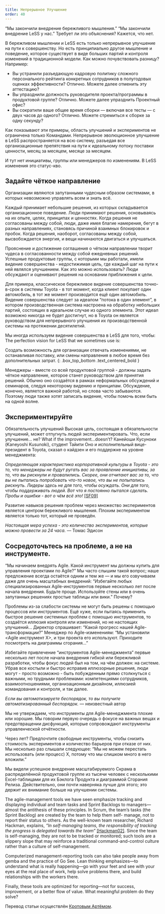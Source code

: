 ```yaml
---
title: Непрерывное Улучшение
order: 40
---
```


“Мы закончили внедрение бережливого мышления.” “Мы закончили внедрение LeSS у нас.” Требует ли это объяснения? Кажется, что нет.

В бережливом мышлении и LeSS есть только непрерывное улучшение на пути к совершенству. Но есть принципиально другое мышление и поведение, которое существует в виде больших партий и контроля изменений в традиционной модели. Как можно почувствовать разницу? Например:

* Вы устранили разъедающую кадровую политику сложного персонального рейтинга конкретных сотрудников в полугодовых оценках эффективности? Отлично. Можете далее отменить эту аттестацию?
* Вы упразднили должность руководителя проекта/программы в продуктовой группе? Отлично. Можете далее упразднить Проектный офис?
* Вы сократили ваше общее время сборки — включая все тесты — с двух часов до одного? Отлично. Можете стремиться к сборке за одну секунду?

Как показывают эти примеры, область улучшений и экспериментов не ограничена только Командами. Непрерывное эволюционное улучшение в LeSS распространяется на всю систему, разъедая все организационные препятствия на пути к идеальному потоку поставки ценности, месяц за месяцем, месяце за месяцем.

И тут нет инициативы, группы или менеджеров по изменениям. В LeSS изменения это статус-кво.

## Задайте чёткое направление

Организации являются запутанными чудесным образом системами, в которых невозможно управлять всем и знать всё.

Каждый принимает небольшие решения, из которых складывается организационное поведение. Люди принимают решения, основываясь на их опыте, целях, принципах и ценностях. Когда решения не согласованы между собой, люди, даже имея благие намерения, бегут в разных направлениях, становясь причиной взаимных блокировок и пробок. Когда решения, наоборот, согласованы между собой, высвобождается энергия, и вещи начинаются двигаться и улучшаться.

Прояснение и достижение соглашения о чётком направлении творит чудеса в согласованности между собой ежедневных решений. Успешные продуктовые группы, с которыми мы работали, имели видение совершенства - недостижимая цель, где каждый шаг на пути к ней являлся улучшением. Как это можно использовать? Люди обсуждают и оценивают решения на основании приближения к цели.

Для примера, классическое бережливое видение совершенства точно-в-срок в системы Toyota - в тот момент, когда клиент покупает один автомобиль, в тот же момент производится ещё один автомобиль. Видение совершенства следует за идеалом “потока в один элемент”, в котором производственная система настроена на обработку небольших партий, состоящих в идеальном случае из одного элемента. Этот идеал возможно никогда не будет достигнут, но в Toyota он является руководством для непрерывного улучшения их производственной системы на протяжении десятилетий.

Мы иногда используем видение совершенства в LeSS для того, чтобы:
The perfection vision for LeSS that we sometimes use is:

Создать возможность для организации отвечать изменениями, не останавливая поставку, или смены направления в любое время без дополнительных затрат.
{: .box_top_bottom  .text_centered_bold }

Менеджеры - вместе со всей продуктовой группой - должны задать чёткое направление, которое станет руководством для принятия решений. Обычно оно создаётся в рамках неформальных обсуждений и семинаров, следуя некоторому видению и принципам. Обсуждение, конечно, является важной работой, но слова часто забываются. Поэтому люди также хотят записать видение, чтобы помочь всем быть на одной волне.

## Экспериментируйте
Обязательность улучшений
Высокая цель, состоящая в обязательности улучшений, может отпугнуть людей экспериментировать. Что, если улучшение... не? What if the improvement...doesn’t? Канейоши Кусуноки (Kaneyoshi Kusunoki), студент Тайити Оно и исполнительный вице-президент в Toyota, сказал о кайдзен и его поддержке на уровне менеджмента:
                                                                                                                            
*Определяющая характеристика корпоративной культуры в Toyota - это то, что менеджеры не будут ругать вас за проявление инициативы, за то, что вы рискнули и провалились. Скорее, они отчитают вас за то, что вы не пытались попробовать что-то новое, что вы не попытались рискнуть. Лидеры здесь не для того, чтобы осуждать. Они для того, чтобы поддерживать людей. Вот что я постоянно пытался сделать. Пробы и ошибки - вот о чём всё это!* [[SF09]](http://www.amazon.com/Birth-Lean-Takahiro-Fujimoto-ebook/dp/B007EFWP0M)

Развитие навыков решения проблем через множество экспериментов является центром бережливого мышления. Плохим экспериментом является только тот, который не проведён.

*Настоящая мера успеха - это количество экспериментов, которые можно провести за 24 часа.* — Томас Эдисон

## Сосредоточьтесь на проблеме, а не на инструменте.

“Мы начинаем внедрять Agile. Какой инструмент мы должны купить для управления проектами по Agile?” Мы часто слышим такой вопрос; наше предложение всегда остаётся одним и тем же — и мы его озвучиваем даже для очень масштабных внедрений: “Избегайте любых специализированных Agile-инструментов первые несколько лет после начала внедрения. Будьте проще. Используйте стены или в очень запутанных решениях простые таблицы или вики.” Почему?

Проблемы из-за слабости системы не могут быть решены с помощью процессов или инструментов. Ещё хуже, если пытаясь применить быстрое решение системных проблем с помощью инструментов, то создаётся иллюзия контроля или изменений, но не настоящих улучшений... Директор спрашивает: “Какой прогресс нашей Agile-трансформации?” Менеджер по Agile-изменениям: “Мы установили <Agile инструмент X>, и три проекта его используют. Приходите посмотреть на диаграммы сгорания...”

Избегайте привлечение “инструментов Agile-менеджмента” первые несколько лет после начала внедрения гибкой или бережливой разработки, чтобы фокус людей был на том, на чём должен: на системе. Убрав все костыли и быстро исправив иллюзорные решения, люди могут - просто возможно - быть побужденным прямо столкнуться с важными, но трудными проблемами: компетенциями сотрудников, взаимоотношениями, организационным дизайном, иллюзией командования и контроля, и так далее. 

*Если вы автоматизируете беспорядок, то вы получите автоматизированный беспорядок.* — неизвестный автор

Мы не утверждаем, что инструменты для Agile-менеджмента плохие или хорошие. Мы говорим первую очередь о фокусе на важных вещах и предотвращении дисфункций, которые сопровождают инструменты управленческой отчётности.

Через <N> лет? Предпочтите свободные инструменты, чтобы снизить стоимость экспериментов и количество барьеров при отказе от них.
 Мы несколько раз слышали следующее: “Мы не можем перестать использовать (или процесс) X, потому что мы слишком много в него вложили.”

Мы видели успешное внедрение масштабируемого Скрама в распределённой продуктовой группе из тысячи человек с несколькими Excel-таблицами для их Бэклога Продукта и диаграммой Сгорания Релиза. Действительно, они почти наверняка лучше для этого; это держит их внимание больше на улучшении системы.

The agile-management tools we have seen emphasize tracking and displaying individual and team tasks and Sprint Backlogs to managers—almost the antithesis of these principles. In Scrum, the team’s tasks (the Sprint Backlog) are created by the team to help them self- manage, not to report their status to others. As the well-known team researcher, Richard Hackman, explains, *“In self-managing teams, the responsibility of tracking the progress is delegated towards the team”* [[Hackman02]](http://www.amazon.com/Leading-Teams-Setting-Stage-Performances/dp/1578513332). Since the team is self-managing, they are not to be tracked or monitored; such tools are a slippery slope that may reinforce a traditional command-and-control culture rather than a culture of self-management.

Computerized management-reporting tools can also take people away from gemba and the practice of Go See. Lean thinking emphasizes—to understand what is really happening—go with your feet and see with your eyes at the real place of work, help solve problems there, and build relationships with the workers there.

Finally, these tools are optimized for reporting—not for success, improvement, or a better flow of value. What meaningful problem do they solve?

Перевод статьи осуществлён [Кротовым Артёмом](https://www.facebook.com/artem.v.krotov).